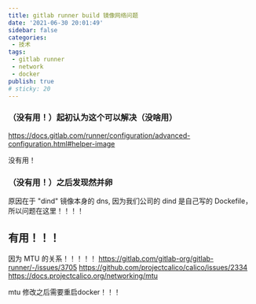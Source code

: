 ```yaml
---
title: gitlab runner build 镜像网络问题
date: '2021-06-30 20:01:49'
sidebar: false
categories:
 - 技术
tags:
 - gitlab runner
 - network
 - docker
publish: true
# sticky: 20
---
```



### （没有用！）起初认为这个可以解决（没啥用）
https://docs.gitlab.com/runner/configuration/advanced-configuration.html#helper-image

没有用！
### （没有用！）之后发现然并卵
原因在于 "dind" 镜像本身的 dns, 因为我们公司的 dind 是自己写的 Dockefile，所以问题在这里！！！！

## 有用！！！

因为 MTU 的关系！！！！！
https://gitlab.com/gitlab-org/gitlab-runner/-/issues/3705
https://github.com/projectcalico/calico/issues/2334
https://docs.projectcalico.org/networking/mtu

mtu 修改之后需要重启docker！！！